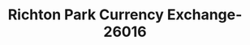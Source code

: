 ---
f_zip-code: 60471
f_state-code: IL
title: Richton Park Currency Exchange-26016
f_phone: 708-481-4510
f_city-only: Richton Park
f_address: 3720 Sauk Trl Richton Park
f_location-unique-id: '26016'
slug: richton-park-currency-exchange-26016
updated-on: '2024-05-30T13:46:58.046Z'
created-on: '2024-05-30T13:36:59.803Z'
published-on: '2024-05-30T13:54:32.469Z'
f_city-state: cms/city/richton-park-il.md
f_company: cms/company/richton-park-currency-exchange.md
f_state: cms/state/illinois.md
layout: '[payday-loan].html'
tags: payday-loan
---